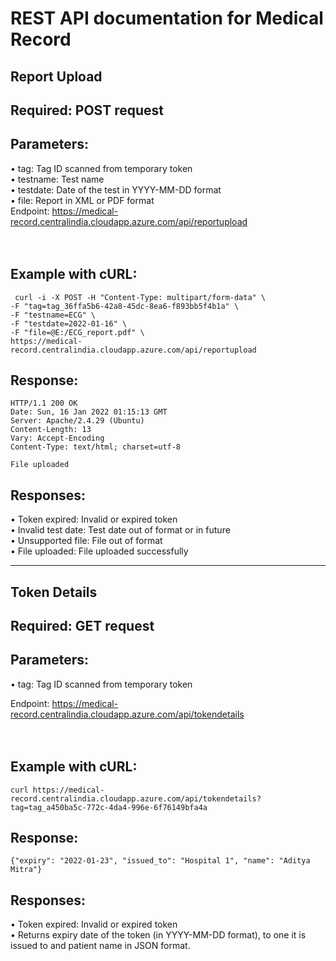 # REST API documentation for Medical Record

## Report Upload
## Required: POST request

## Parameters: <br>
•	tag: Tag ID scanned from temporary token <br>
•	testname: Test name <br>
•	testdate: Date of the test in YYYY-MM-DD format <br>
•	file: Report in XML or PDF format <br>
Endpoint: https://medical-record.centralindia.cloudapp.azure.com/api/reportupload  <br>
<br><br>
## Example with cURL:
```
 curl -i -X POST -H "Content-Type: multipart/form-data" \
-F "tag=tag_36ffa5b6-42a8-45dc-8ea6-f893bb5f4b1a" \
-F "testname=ECG" \
-F "testdate=2022-01-16" \
-F "file=@E:/ECG_report.pdf" \
https://medical-record.centralindia.cloudapp.azure.com/api/reportupload
```
## Response:
```
HTTP/1.1 200 OK
Date: Sun, 16 Jan 2022 01:15:13 GMT
Server: Apache/2.4.29 (Ubuntu)
Content-Length: 13
Vary: Accept-Encoding
Content-Type: text/html; charset=utf-8

File uploaded
```
## Responses:
•	Token expired: Invalid or expired token <br>
•	Invalid test date: Test date out of format or in future <br>
•	Unsupported file: File out of format <br>
•	File uploaded: File uploaded successfully <br>
 <hr>
 
## Token Details
## Required: GET request

## Parameters: <br>
•	tag: Tag ID scanned from temporary token <br>

Endpoint: https://medical-record.centralindia.cloudapp.azure.com/api/tokendetails  <br>
<br><br>

## Example with cURL:
```
curl https://medical-record.centralindia.cloudapp.azure.com/api/tokendetails?tag=tag_a450ba5c-772c-4da4-996e-6f76149bfa4a
```
## Response:
```
{"expiry": "2022-01-23", "issued_to": "Hospital 1", "name": "Aditya Mitra"}
```
## Responses:
•	Token expired: Invalid or expired token <br>
•	Returns expiry date of the token (in YYYY-MM-DD format), to one it is issued to and patient name in JSON format.
